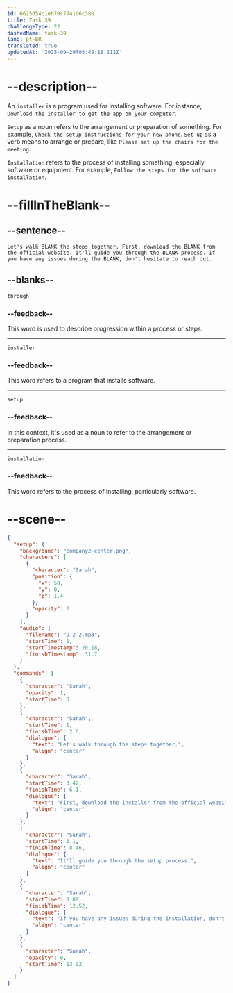 ```yaml
---
id: 6625d54c1eb70c774106c380
title: Task 39
challengeType: 22
dashedName: task-39
lang: pt-BR
translated: true
updatedAt: '2025-09-29T05:49:18.212Z'
---
```


<!-- (Audio) Sarah: Let's walk through the steps together. First, download the installer from the official website. It'll guide you through the setup process. If you have any issues during the installation, don't hesitate to reach out. -->

# --description--

An `installer` is a program used for installing software. For instance, `Download the installer to get the app on your computer`.

`Setup` as a noun refers to the arrangement or preparation of something. For example, `Check the setup instructions for your new phone`. `Set up` as a verb means to arrange or prepare, like `Please set up the chairs for the meeting`.

`Installation` refers to the process of installing something, especially software or equipment. For example, `Follow the steps for the software installation`.

# --fillInTheBlank--

## --sentence--

`Let's walk BLANK the steps together. First, download the BLANK from the official website. It'll guide you through the BLANK process. If you have any issues during the BLANK, don't hesitate to reach out.`

## --blanks--

`through`

### --feedback--

This word is used to describe progression within a process or steps.

---

`installer`

### --feedback--

This word refers to a program that installs software.

---

`setup`

### --feedback--

In this context, it's used as a noun to refer to the arrangement or preparation process.

---

`installation`

### --feedback--

This word refers to the process of installing, particularly software.

# --scene--

```json
{
  "setup": {
    "background": "company2-center.png",
    "characters": [
      {
        "character": "Sarah",
        "position": {
          "x": 50,
          "y": 0,
          "z": 1.4
        },
        "opacity": 0
      }
    ],
    "audio": {
      "filename": "9.2-2.mp3",
      "startTime": 1,
      "startTimestamp": 20.18,
      "finishTimestamp": 31.7
    }
  },
  "commands": [
    {
      "character": "Sarah",
      "opacity": 1,
      "startTime": 0
    },
    {
      "character": "Sarah",
      "startTime": 1,
      "finishTime": 2.6,
      "dialogue": {
        "text": "Let's walk through the steps together.",
        "align": "center"
      }
    },
    {
      "character": "Sarah",
      "startTime": 3.42,
      "finishTime": 6.1,
      "dialogue": {
        "text": "First, download the installer from the official website.",
        "align": "center"
      }
    },
    {
      "character": "Sarah",
      "startTime": 6.1,
      "finishTime": 8.46,
      "dialogue": {
        "text": "It'll guide you through the setup process.",
        "align": "center"
      }
    },
    {
      "character": "Sarah",
      "startTime": 8.88,
      "finishTime": 12.52,
      "dialogue": {
        "text": "If you have any issues during the installation, don't hesitate to reach out.",
        "align": "center"
      }
    },
    {
      "character": "Sarah",
      "opacity": 0,
      "startTime": 13.02
    }
  ]
}
```

